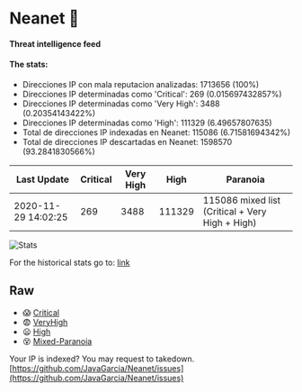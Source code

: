 # Neanet :hocho:
#### Threat intelligence feed
#### The stats:

- Direcciones IP con mala reputacion analizadas: 1713656 (100%)
- Direcciones IP determinadas como 'Critical':  269 (0.015697432857%)
- Direcciones IP determinadas como 'Very High':  3488 (0.20354143422%)
- Direcciones IP determinadas como 'High':  111329 (6.49657807635)
- Total de direcciones IP indexadas en Neanet:  115086 (6.71581694342%)
- Total de direcciones IP descartadas en Neanet:  1598570 (93.2841830566%)

| Last Update | Critical | Very High | High | Paranoia |
| --- | --- | --- | --- | --- |
| 2020-11-29 14:02:25 | 269 | 3488 | 111329 | 115086 mixed list (Critical + Very High + High)|

![Stats](https://docs.google.com/spreadsheets/d/e/2PACX-1vSnaNMIXVabIpDJjufMlzH7poXnshF3mgd8Is1g9ytUEzVsP5my4Trn8f-xkoLLQ38xpL3HtmUexLo6/pubchart?oid=501124687&format=image)

For the historical stats go to: [link](/stats.csv)
## Raw
- :scream: [Critical](https://raw.githubusercontent.com/JavaGarcia/Neanet/master/blacklists/neanet_critical.txt)
- :fearful: [VeryHigh](https://raw.githubusercontent.com/JavaGarcia/Neanet/master/blacklists/neanet_veryHigh.txtt)
- :frowning: [High](https://raw.githubusercontent.com/JavaGarcia/Neanet/master/blacklists/neanet_high.txt)
- :dizzy_face: [Mixed-Paranoia](https://raw.githubusercontent.com/JavaGarcia/Neanet/master/blacklists/neanet_all.txt)


Your IP is indexed? You may request to takedown. [https://github.com/JavaGarcia/Neanet/issues](https://github.com/JavaGarcia/Neanet/issues)





























































































































































































































































































































































































































































































































































































































































































































































































































































































































































































































































































































































































































































































































































































































































































































































































































































































































































































































































































































































































































































































































































































































































































































































































































































































































































































